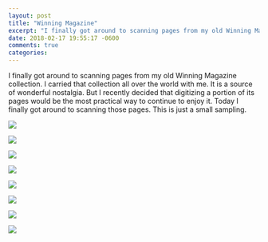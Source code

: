 ```yaml
---
layout: post
title: "Winning Magazine"
excerpt: "I finally got around to scanning pages from my old Winning Magazine collection"
date: 2018-02-17 19:55:17 -0600
comments: true
categories: 
---
```


I finally got around to scanning pages from my old Winning Magazine collection. I carried that collection all over the world with me. It is a source of wonderful nostalgia. But I recently decided that digitizing a portion of its pages would be the most practical way to continue to enjoy it. Today I finally got around to scanning those pages. This is just a small sampling.

[![]({{site.url}}/assets/2018/02/7-11.jpg)]({{site.url}}/assets/2018/02/7-11.jpg)

[![]({{site.url}}/assets/2018/02/1985.jpg)]({{site.url}}/assets/2018/02/1985.jpg)

[![]({{site.url}}/assets/2018/02/carnac.jpg)]({{site.url}}/assets/2018/02/carnac.jpg)

[![]({{site.url}}/assets/2018/02/colnago.jpg)]({{site.url}}/assets/2018/02/colnago.jpg)

[![]({{site.url}}/assets/2018/02/lemond.jpg)]({{site.url}}/assets/2018/02/lemond.jpg)

[![]({{site.url}}/assets/2018/02/roche.jpg)]({{site.url}}/assets/2018/02/roche.jpg)

[![]({{site.url}}/assets/2018/02/rooks.jpg)]({{site.url}}/assets/2018/02/rooks.jpg)

[![]({{site.url}}/assets/2018/02/roubaix.jpg)]({{site.url}}/assets/2018/02/roubaix.jpg)
